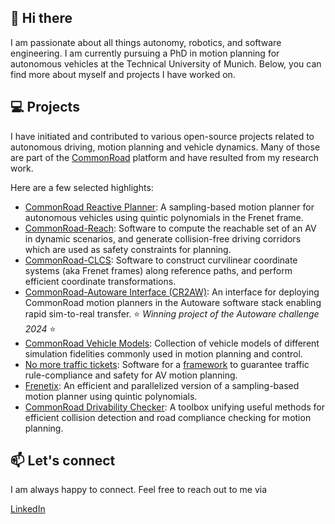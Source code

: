 ## 👋 Hi there
I am passionate about all things autonomy, robotics, and software engineering. 
I am currently pursuing a PhD in motion planning for autonomous vehicles at the Technical University of Munich.
Below, you can find more about myself and projects I have worked on.


## 💻 Projects
I have initiated and contributed to various open-source projects related to autonomous driving, motion planning and vehicle dynamics.
Many of those are part of the [CommonRoad](https://commonroad.in.tum.de/) platform and have resulted from my research work.

Here are a few selected highlights:

- [CommonRoad Reactive Planner](https://github.com/CommonRoad/commonroad-reactive-planner): A sampling-based motion planner for autonomous vehicles using quintic polynomials in the Frenet frame.
- [CommonRoad-Reach](https://github.com/CommonRoad/commonroad-reachable-set): Software to compute the reachable set of an AV in dynamic scenarios, and generate collision-free driving corridors which are used as safety constraints for planning.
- [CommonRoad-CLCS](https://github.com/CommonRoad/commonroad-clcs): Software to construct curvilinear coordinate systems (aka Frenet frames) along reference paths, and perform efficient coordinate transformations.
- [CommonRoad-Autoware Interface (CR2AW)](https://github.com/CommonRoad/commonroad-autoware-interface): An interface for deploying CommonRoad motion planners in the Autoware software stack enabling rapid sim-to-real transfer. ⭐ _Winning project of the Autoware challenge 2024_ ⭐
- [CommonRoad Vehicle Models](https://gitlab.lrz.de/tum-cps/commonroad-vehicle-models): Collection of vehicle models of different simulation fidelities commonly used in motion planning and control.
- [No more traffic tickets](https://github.com/CommonRoad/no-more-traffic-tickets): Software for a [framework](https://ieeexplore.ieee.org/abstract/document/11030935) to guarantee traffic rule-compliance and safety for AV motion planning.
- [Frenetix](https://github.com/TUM-AVS/Frenetix-Motion-Planner): An efficient and parallelized version of a sampling-based motion planner using quintic polynomials.
- [CommonRoad Drivability Checker](https://github.com/CommonRoad/commonroad-drivability-checker): A toolbox unifying useful methods for efficient collision detection and road compliance checking for motion planning.


## 📫 Let's connect

I am always happy to connect. Feel free to reach out to me via

[LinkedIn](https://www.linkedin.com/in/gerald-w%C3%BCrsching-01850b179/)


<!--
**geraldfw/geraldfw** is a ✨ _special_ ✨ repository because its `README.md` (this file) appears on your GitHub profile.

Here are some ideas to get you started:

- 🔭 I’m currently working on ...
- 🌱 I’m currently learning ...
- 👯 I’m looking to collaborate on ...
- 🤔 I’m looking for help with ...
- 💬 Ask me about ...
- 📫 How to reach me: ...
- 😄 Pronouns: ...
- ⚡ Fun fact: ...
-->
